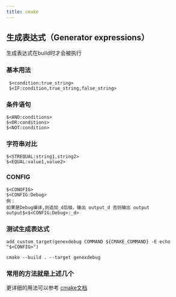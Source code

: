 ```yaml
---
title: cmake
---
```


## 生成表达式（Generator expressions）
生成表达式在build时才会被执行
### 基本用法
```
 $<condition:true_string>
 $<IF:condition,true_string,false_string>
```
### 条件语句
```
$<AND:conditions>
$<OR:conditions>
$<NOT:condition>
```
### 字符串对比
```
$<STREQUAL:string1,string2>
$<EQUAL:value1,value2>
```
### CONFIG
```
$<CONOFIG>
$<CONFIG:Debug>
例：
如果是Debug编译,则追加_d后缀，输出 output_d 否则输出 output
output$<$<CONFIG:Debug>:_d>
```
### 测试生成表达式
```
add_custom_target(genexdebug COMMAND ${CMAKE_COMMAND} -E echo "$<CONFIG>")

cmake --build . --target genexdebug
```
### 常用的方法就是上述几个
更详细的用法可以参考 [cmake文档](https://cmake.org/cmake/help/latest/manual/cmake-generator-expressions.7.html#configuration-expressions)
